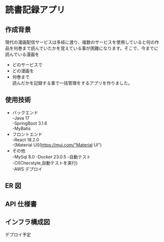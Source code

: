 # 読書記録アプリ

## 作成背景

現代の漫画配信サービスは多岐に渡り、複数のサービスを使用していると何の作品を何巻まで読んでいたかを覚えている事が困難になります。そこで、今までに読んでいる漫画を

- どのサービスで
- どの漫画を
- 何巻まで  
  読んだかを記録する事で一括管理をするアプリを作りました。  


## 使用技術

- バックエンド  
   -Java 17  
   -SpringBoot 3.1.6  
   -MyBatis
- フロントエンド  
   -React 18.2.0  
   -[Material UI](https://mui.com/"Material UI")
- その他  
   -MySql 8.0
  -Docker 23.0.5 -自動テスト  
   -CI(Checstyle,自動テストを実行)  
   -AWS デプロイ  


## ER 図

## API 仕様書

## インフラ構成図

デプロイ予定
